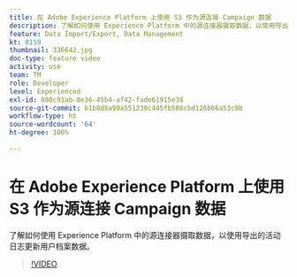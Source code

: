 ```yaml
---
title: 在 Adobe Experience Platform 上使用 S3 作为源连接 Campaign 数据
description: 了解如何使用 Experience Platform 中的源连接器摄取数据，以使用导出的活动日志更新用户档案数据。
feature: Data Import/Export, Data Management
kt: 8159
thumbnail: 336642.jpg
doc-type: feature video
activity: use
team: TM
role: Developer
level: Experienced
exl-id: 880c91ab-0e36-45b4-af42-fade61915e38
source-git-commit: b1b8d8a99a551239c445fb588cbd126b66a53c9b
workflow-type: ht
source-wordcount: '64'
ht-degree: 100%

---
```


# 在 Adobe Experience Platform 上使用 S3 作为源连接 Campaign 数据

了解如何使用 Experience Platform 中的源连接器摄取数据，以使用导出的活动日志更新用户档案数据。

>[!VIDEO](https://video.tv.adobe.com/v/336642?quality=12&learn=on)
